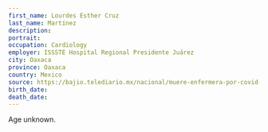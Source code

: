 ```yaml
---
first_name: Lourdes Esther Cruz
last_name: Martínez
description: 
portrait: 
occupation: Cardiology
employer: ISSSTE Hospital Regional Presidente Juárez
city: Oaxaca
province: Oaxaca
country: Mexico
source: https://bajio.telediario.mx/nacional/muere-enfermera-por-covid-19-en-oaxaca-suman-tres
birth_date: 
death_date: 
---
```


Age unknown.